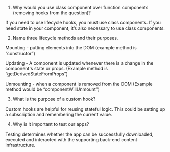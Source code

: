 1. Why would you use class component over function components (removing hooks from the question)?

If you need to use lifecycle hooks, you must use class components. If you need state in your component, it’s also necessary to use class components.

2. Name three lifecycle methods and their purposes.

Mounting - putting elements into the DOM (example method is “constructor”)

Updating - A component is updated whenever there is a change in the component's state or props. (Example method is “getDerivedStateFromProps”)

Unmounting - when a component is removed from the DOM
(Example method would be “componentWillUnmount”)

3. What is the purpose of a custom hook?

Custom hooks are helpful for reusing stateful logic. This could be setting up a subscription and remembering the current value.

4. Why is it important to test our apps?

Testing determines whether the app can be successfully downloaded, executed and interacted with the supporting back-end content infrastructure.
